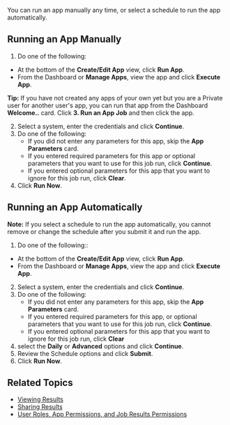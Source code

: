 You can run an app manually any time, or select a schedule to run the app automatically. 

## Running an App Manually

1. Do one of the following:
  *  At the bottom of the **Create/Edit App** view, click **Run App**.
  *  From the Dashboard or **Manage Apps**, view the app and click **Execute App**. 
  
  **Tip:** If you have not created any apps of your own yet but you are a Private user for another user's app, you can run that app from the Dashboard **Welcome..** card. Click **3. Run an App Job** and then click the app.

2. Select a system, enter the credentials and click **Continue**.
3. Do one of the following:
   * If you did not enter any parameters for this app, skip the **App Parameters** card.
   * If you entered required parameters for this app or optional parameters that you want to use for this job run, click **Continue**.
   * If you entered optional parameters for this app that you want to ignore for this job run, click **Clear**.
5. Click **Run Now**.

## Running an App Automatically  

**Note:**  If you select a schedule to run the app automatically, you cannot remove or change the schedule after you submit it and run the app.

1. Do one of the following::
  *  At the bottom of the **Create/Edit App** view, click **Run App**.
  *  From the Dashboard or **Manage Apps**, view the app and click **Execute App**. 
2. Select a system, enter the credentials and click **Continue**.
3. Do one of the following:
   * If you did not enter any parameters for this app, skip the **App Parameters** card.
   * If you entered required parameters for this app, or optional parameters that you want to use for this job run, click **Continue**.
   * If you entered optional parameters for this app that you want to ignore for this job run, click **Clear**
4. select the **Daily** or **Advanced** options and click **Continue**.
5. Review the Schedule options and click **Submit**.
6. Click **Run Now**.

## Related Topics

* [Viewing Results](viewing-results.md)
* [Sharing Results](sharing-results.md)
* [User Roles, App Permissions, and Job Results Permissions](app-permission-user-role.md)
